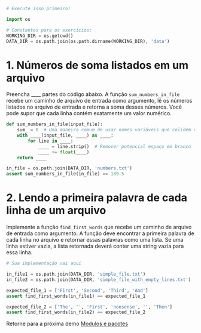 ```python
# Execute isso primeiro!

import os

# Constantes para os exercícios:
WORKING_DIR = os.getcwd()
DATA_DIR = os.path.join(os.path.dirname(WORKING_DIR), 'data')
```

# 1. Números de soma listados em um arquivo
Preencha ____ partes do código abaixo. A função `sum_numbers_in_file` recebe um caminho de arquivo de entrada como argumento, lê os números listados no arquivo de entrada e retorna a soma desses números. Você pode supor que cada linha contém exatamente um valor numérico.


```python
def sum_numbers_in_file(input_file):
    sum_ = 0  # Uma maneira comum de usar nomes variáveis que colidem com palavras internas / palavras-chave é adicionar sublinhado
    with ____(input_file, ____) as ____:
        for line in ____:
            ____ = line.strip()  # Remover potencial espaço em branco
            ____ += float(____)
    return ____
```


```python
in_file = os.path.join(DATA_DIR, 'numbers.txt')
assert sum_numbers_in_file(in_file) == 189.5
```

# 2. Lendo a primeira palavra de cada linha de um arquivo
Implemente a função `find_first_words` que recebe um caminho de arquivo de entrada como argumento. A função deve encontrar a primeira palavra de cada linha no arquivo e retornar essas palavras como uma lista. Se uma linha estiver vazia, a lista retornada deverá conter uma string vazia para essa linha.


```python
# Sua implementação vai aqui
```


```python
in_file1 = os.path.join(DATA_DIR, 'simple_file.txt')
in_file2 = os.path.join(DATA_DIR, 'simple_file_with_empty_lines.txt')

expected_file_1 = ['First', 'Second', 'Third', 'And']
assert find_first_words(in_file1) == expected_file_1

expected_file_2 = ['The', '', 'First', 'nonsense', '', 'Then']
assert find_first_words(in_file2) == expected_file_2
```
Retorne para a próxima demo [Modulos e pacotes](../../02-demos/01-python-basic/11-modulos-e-pacotes.md)